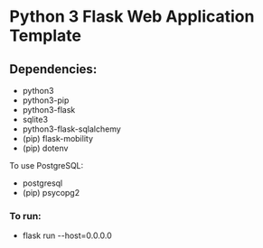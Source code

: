 # Python 3 Flask Web Application Template

## Dependencies:

- python3
- python3-pip
- python3-flask
- sqlite3
- python3-flask-sqlalchemy
- (pip) flask-mobility
- (pip) dotenv

To use PostgreSQL:
- postgresql
- (pip) psycopg2

### To run:

- flask run --host=0.0.0.0
